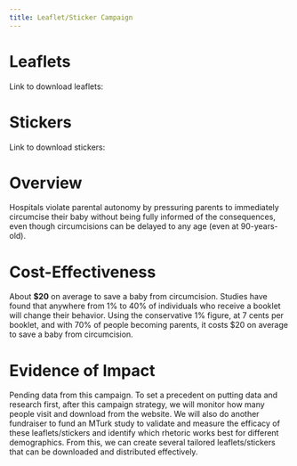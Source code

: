 ```yaml
---
title: Leaflet/Sticker Campaign
---
```

# Leaflets
Link to download leaflets:
# Stickers
Link to download stickers:
# Overview
Hospitals violate parental autonomy by pressuring parents to immediately circumcise their baby without being fully informed of the consequences, even though circumcisions can be delayed to any age (even at 90-years-old).
# Cost-Effectiveness
About **$20** on average to save a baby from circumcision.
Studies have found that anywhere from 1% to 40% of individuals who receive a booklet will change their behavior.
Using the conservative 1% figure, at 7 cents per booklet, and with 70% of people becoming parents, it costs $20 on average to save a baby from circumcision.
# Evidence of Impact
Pending data from this campaign.
To set a precedent on putting data and research first, after this campaign strategy, we will monitor how many people visit and download from the website.
We will also do another fundraiser to fund an MTurk study to validate and measure the efficacy of these leaflets/stickers and identify which rhetoric works best for different demographics. From this, we can create several tailored leaflets/stickers that can be downloaded and distributed effectively.
